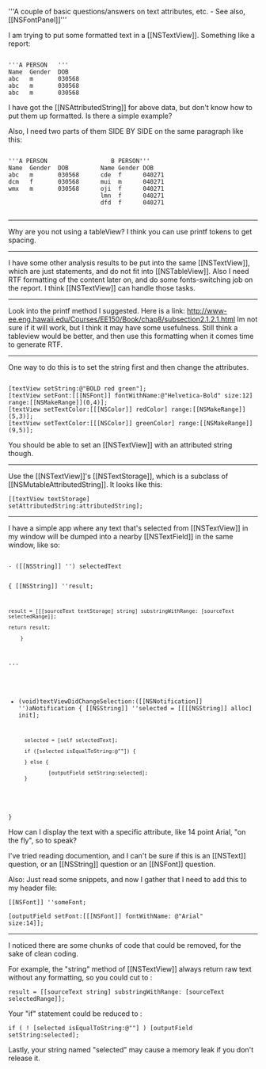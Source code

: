 '''A couple of basic questions/answers on text attributes, etc. - See also, [[NSFontPanel]]'''

I am trying to put some formatted text in a [[NSTextView]]. Something like a report:

<code>
'''A PERSON   '''            
Name  Gender  DOB      
abc   m       030568         
abc   m       030568      
abc   m       030568  
</code>

I have got the [[NSAttributedString]] for above data, but don't know how to put them up  formatted. Is there a simple example?
   
Also, I need two parts of them SIDE BY SIDE on the same paragraph like this:

<code>
'''A PERSON                  B PERSON'''        
Name  Gender  DOB         Name Gender DOB 
abc   m       030568      cde  f      040271  
dcm   f       030568      mui  m      040271 
wmx   m       030568      oji  f      040271    
                          lmn  f      040271
                          dfd  f      040271


</code>

----

Why are you  not using a tableView? I think you can use printf tokens to get spacing. 

----

I have some other analysis results to be put into the same [[NSTextView]], which are just statements, and do not fit into [[NSTableView]]. Also I need RTF formatting of the content later on, and do some fonts-switching job on the report.  I think [[NSTextView]] can handle those tasks.

----

Look into the printf method I suggested. Here is a link: http://www-ee.eng.hawaii.edu/Courses/EE150/Book/chap8/subsection2.1.2.1.html Im not sure if it will work, but I think it may have some usefulness. Still think a tableview would be better, and then use this formatting when it comes time to generate RTF.

----

One way to do this is to set the string first and then change the attributes.

<code>
[textView setString:@"BOLD red green"];
[textView setFont:[[[NSFont]] fontWithName:@"Helvetica-Bold" size:12] range:[[NSMakeRange]](0,4)];
[textView setTextColor:[[[NSColor]] redColor] range:[[NSMakeRange]](5,3)];
[textView setTextColor:[[[NSColor]] greenColor] range:[[NSMakeRange]](9,5)];
</code>

You should be able to set an [[NSTextView]] with an attributed string though.

----

Use the [[NSTextView]]'s [[NSTextStorage]], which is a subclass of [[NSMutableAttributedString]].  It looks like this:

<code>[[textView textStorage] setAttributedString:attributedString];</code>

----

I have a simple app where any text that's selected from [[NSTextView]] in my window will be dumped into a nearby [[NSTextField]] in the same window, like so:

<code>
- ([[NSString]] '') selectedText

{   [[NSString]]	''result;

    result = [[[sourceText textStorage] string] substringWithRange: [sourceText selectedRange]];
	
    return result;

        }
...

- (void)textViewDidChangeSelection:([[NSNotification]] '')aNotification {
        [[NSString]] ''selected = [[[[NSString]] alloc] init];

        selected = [self selectedText];

        if ([selected isEqualToString:@""]) {                 

        } else {

                [outputField setString:selected];
        }

}
</code>

How can I display the text with a specific attribute, like 14 point Arial, "on the fly", so to speak? 

I've tried reading documention, and I can't be sure if this is an [[NSText]] question, or an [[NSString]] question or an [[NSFont]] question.

Also: Just read some snippets, and now I gather that I need to add this to my header file:

<code>[[NSFont]] ''someFont;</code>

<code>[outputField setFont:[[[NSFont]] fontWithName: @"Arial" size:14]];</code>

----

I noticed there are some chunks of code that could be removed, for the sake of clean coding.

For example, the "string" method of [[NSTextView]] always return raw text without any formatting, so you could cut to :

<code>result = [[sourceText string] substringWithRange: [sourceText selectedRange]];</code>

Your "if" statement could be reduced to :

<code>if ( ! [selected isEqualToString:@""] ) [outputField setString:selected];</code>

Lastly, your string named "selected" may cause a memory leak if you don't release it.